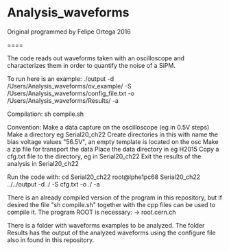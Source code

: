 # Analysis_waveforms
Original programmed by Felipe Ortega 2016

====

The code reads out waveforms taken with an oscilloscope
and characterizes them in order to quantify the noise
 of a SiPM.

To run here is an example:
./output -d /Users/Analysis_waveforms/ov_example/ -S /Users/Analysis_waveforms/config_file.txt -o /Users/Analysis_waveforms/Results/ -a


Compilation:
sh compile.sh

Convention:
Make a data capture on the oscilloscope (eg in 0.5V steps)
Make a directory eg Serial20_ch22
Create directories in this with name the bias voltage values "56.5V", an empty template 
is located on the osc
Make a zip file for transport the data 
Place the data directory in eg H2015 
Copy a cfg.txt file to the directory, eg in Serial20_ch22
Exit the results of the analysis in Serial20_ch22

Run the code with:
cd Serial20_ch22
root@lphe1pc68 Serial20_ch22 ../../output -d ./ -S cfg.txt -o ./ -a 

There is an already compiled version of the program in this repository,
but if desired the file "sh compile.sh" together with the cpp files
can be used to compile it. The program ROOT is necessary: -> root.cern.ch

There is a folder with waveforms examples to be analyzed.
The folder Results has the output of the analyzed waveforms
using the configure file also in found in this repository.
